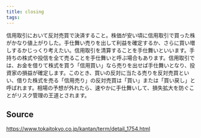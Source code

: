 ```yaml
---
title: closing
tags: 
---
```


信用取引において反対売買で決済すること。株価が安い頃に信用取引で買った株がかなり値上がりした。手仕舞い売りを出して利益を確定するか、さらに買い増しするかじっくり考えたい。信用取引を清算することを手仕舞いといいます。手持ちの株式や投信を全て売ることを手仕舞いと呼ぶ場合もあります。信用取引では、お金を借りて株式を買う「信用買い」なら売りを出せば手仕舞いとなり、投資家の損益が確定します。このとき、買いの反対に当たる売りを反対売買といい、借りた株式を売る「信用売り」の反対売買は「買い」または「買い戻し」と呼ばれます。相場の予想が外れたら、速やかに手仕舞いして、損失拡大を防ぐことがリスク管理の王道とされます。

## Source
https://www.tokaitokyo.co.jp/kantan/term/detail_1754.html